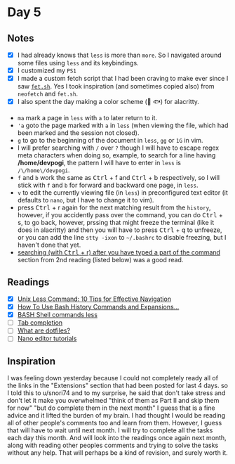 # Day 5

## Notes

- [x] I had already knows that `less` is more than `more`. So I navigated around some files using `less` and its keybindings.
- [x] I customized my `PS1`
- [x] I made a custom fetch script that I had been craving to make ever since I saw [`fet.sh`](https://github.com/6gk/fet.sh). Yes I took inspiration (and sometimes copied also) from `neofetch` and `fet.sh`.
- [x] I also spent the day making a color scheme (:banana: :fish:) for alacritty.

- `ma` mark a page in `less` with `a` to later return to it.
- `'a` goto the page marked with `a` in `less` (when viewing the file, which had been marked and the session not closed).
- `g` to go to the beginning of the document in `less`, `gg` or `1G` in vim.
- I will prefer searching with `/` over `?` though I will have to escape regex meta characters when doing so, example, to search for a line having **/home/devpogi**, the pattern I will have to enter in `less` is `/\/home\/devpogi`.
- `f` and `b` work the same as <kbd>Ctrl</kbd> + f and <kbd>Ctrl</kbd> + b respectively, so I will stick with `f` and `b` for forward and backward one page, in `less`.
- `v` to edit the currently viewing file (in `less`) in preconfigured text editor (it defaults to `nano`, but I have to change it to vim).
- press <kbd>Ctrl</kbd> + r  again for the next matching result from the `history`, however, if you accidently pass over the command, you can do <kbd>Ctrl</kbd> + s, to go back, however, prssing that might freeze the terminal (like it does in alacritty) and then you will have to press <kbd>Ctrl</kbd> + q to unfreeze, or you can add the line `stty -ixon` to `~/.bashrc` to disable freezing, but I haven't done that yet.
- <u>searching (with <kbd>Ctrl</kbd> + r) after you have typed a part of the command</u> section from 2nd reading (listed below) was a good read.

## Readings

- [x] [Unix Less Command: 10 Tips for Effective Navigation](http://www.thegeekstuff.com/2010/02/unix-less-command-10-tips-for-effective-navigation/)
- [x] [How To Use Bash History Commands and Expansions...](https://www.digitalocean.com/community/tutorials/how-to-use-bash-history-commands-and-expansions-on-a-linux-vps)
- [x] [BASH Shell commands less](http://www.youtube.com/watch?v=ZQTt0LEoj3k)
- [ ] [Tab completion](https://www.youtube.com/watch?v=7V-fovVlCvA)
- [ ] [What are dotfiles?](http://thegeekyway.com/what-are-dotfiles/)
- [ ] [Nano editor tutorials](http://www.debianadmin.com/nano-editor-tutorials.html)

## Inspiration

I was feeling down yesterday 
because I could not completely ready all of the links in the "Extensions" section that had been posted for last 4 days.
so I told this to u/snori74
and to my surprise, he said that don't take stress and don't let it make you overwhelmed
"think of them as Part II and skip them for now"
"but do complete them in the next month"
I guess that is a fine advice and it lifted the burden of my brain.
I had thought I would be reading all of other people's comments too and learn from them.
However, I guess that will have to wait until next month.
I will try to complete all the tasks each day this month.
And will look into the readings once again next month, along with reading other peoples comments and trying to solve the tasks without any help.
That will perhaps be a kind of revision, and surely worth it.
